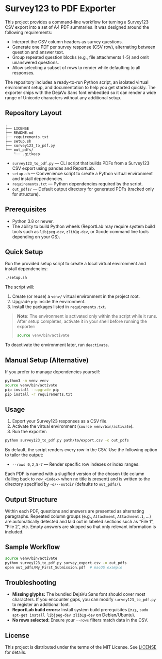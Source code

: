 # Survey123 to PDF Exporter

This project provides a command-line workflow for turning a Survey123 CSV export into a set of A4 PDF summaries. It was designed around the following requirements:

* Interpret the CSV column headers as survey questions.
* Generate one PDF per survey response (CSV row), alternating between question and answer text.
* Group repeated question blocks (e.g., file attachments 1-5) and omit unanswered questions.
* Allow selecting a subset of rows to render while defaulting to all responses.

The repository includes a ready-to-run Python script, an isolated virtual environment setup, and documentation to help you get started quickly. The exporter ships with the DejaVu Sans font embedded so it can render a wide range of Unicode characters without any additional setup.

## Repository Layout

```
.
├── LICENSE
├── README.md
├── requirements.txt
├── setup.sh
├── survey123_to_pdf.py
└── out_pdfs/
    └── .gitkeep
```

* `survey123_to_pdf.py` — CLI script that builds PDFs from a Survey123 CSV export using pandas and ReportLab.
* `setup.sh` — Convenience script to create a Python virtual environment and install dependencies.
* `requirements.txt` — Python dependencies required by the script.
* `out_pdfs/` — Default output directory for generated PDFs (tracked only for structure).

## Prerequisites

* Python 3.8 or newer.
* The ability to build Python wheels (ReportLab may require system build tools such as `libjpeg-dev`, `zlib1g-dev`, or Xcode command line tools depending on your OS).

## Quick Setup

Run the provided setup script to create a local virtual environment and install dependencies:

```bash
./setup.sh
```

The script will:

1. Create (or reuse) a `venv/` virtual environment in the project root.
2. Upgrade `pip` inside the environment.
3. Install the packages listed in `requirements.txt`.

> **Note:** The environment is activated only within the script while it runs. After setup completes, activate it in your shell before running the exporter:
>
> ```bash
> source venv/bin/activate
> ```

To deactivate the environment later, run `deactivate`.

## Manual Setup (Alternative)

If you prefer to manage dependencies yourself:

```bash
python3 -m venv venv
source venv/bin/activate
pip install --upgrade pip
pip install -r requirements.txt
```

## Usage

1. Export your Survey123 responses as a CSV file.
2. Activate the virtual environment (`source venv/bin/activate`).
3. Run the exporter:

```bash
python survey123_to_pdf.py path/to/export.csv -o out_pdfs
```

By default, the script renders every row in the CSV. Use the following option to tailor the output:

* `--rows 0,2,5-7` — Render specific row indexes or index ranges.

Each PDF is named with a slugified version of the chosen title column (falling back to `row_<index>` when no title is present) and is written to the directory specified by `-o/--outdir` (defaults to `out_pdfs/`).

## Output Structure

Within each PDF, questions and answers are presented as alternating paragraphs. Repeated column groups (e.g., `Attachment`, `Attachment.1`, …) are automatically detected and laid out in labeled sections such as “File 1”, “File 2”, etc. Empty answers are skipped so that only relevant information is included.

## Sample Workflow

```bash
source venv/bin/activate
python survey123_to_pdf.py survey_export.csv -o out_pdfs
open out_pdfs/My_First_Submission.pdf  # macOS example
```

## Troubleshooting

* **Missing glyphs:** The bundled DejaVu Sans font should cover most characters. If you encounter gaps, you can modify `survey123_to_pdf.py` to register an additional font.
* **ReportLab build errors:** Install system build prerequisites (e.g., `sudo apt-get install libjpeg-dev zlib1g-dev` on Debian/Ubuntu).
* **No rows selected:** Ensure your `--rows` filters match data in the CSV.

## License

This project is distributed under the terms of the MIT License. See [LICENSE](LICENSE) for details.
